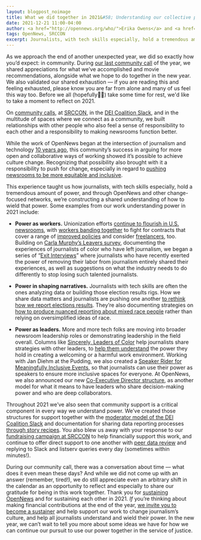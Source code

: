 ```yaml
---
layout: blogpost_noimage
title: What we did together in 2021&#58; Understanding our collective power and ways to wield it
date: 2021-12-21 11:00-04:00
author: <a href="http://opennews.org/who/">Erika Owens</a> and <a href="http://opennews.org/who/">Sisi Wei</a>, on Dec. 21, 2021
tags: OpenNews, SRCCON
excerpt: Journalists, with tech skills especially, hold a tremendous amount of power, and through OpenNews and other change-focused networks, we’re constructing a shared understanding of how to wield that power.
---
```


As we approach the end of another unexpected year, we did so exactly how you’d expect: in community. During [our last community call](https://etherpad.opennews.org/p/communitycall-Dec16) of the year, we shared appreciations for what we’ve accomplished and movie recommendations, alongside what we hope to do together in the new year. We also validated our shared exhaustion — if you are reading this and feeling exhausted, please know you are far from alone and many of us feel this way too. Before we all (hopefully🤞🏼) take some time for rest, we'd like to take a moment to reflect on 2021.

On [community calls](https://opennews.org/what/community/calls), at [SRCCON](https://2021.srccon.org/), in the [DEI Coalition Slack](https://opennews.org/what/community/dei-coalition), and in the multitude of spaces where we connect as a community, we built relationships with other people who also feel a sense of responsibility to each other and a responsibility to making newsrooms function better. 

While the work of OpenNews began at the intersection of journalism and technology [10 years ago](https://opennews.org/blog/10-year-anniversary/), this community’s success in arguing for more open and collaborative ways of working showed it’s possible to achieve culture change. Recognizing that possibility also brought with it a responsibility to push for change, especially in regard to [pushing newsrooms to be more equitable and inclusive](https://opennews.org/blog/news-nerd-survey-2017/). 

This experience taught us how journalists, with tech skills especially, hold a tremendous amount of power, and through OpenNews and other change-focused networks, we’re constructing a shared understanding of how to wield that power. Some examples from our work understanding power in 2021 include:

* **Power as workers.** Unionization efforts [continue to flourish in U.S. newsrooms](https://twitter.com/gaufre/status/1462807673771077635), with [workers banding together](https://source.opennews.org/articles/we-unionized-digital-seattle-times-you-can-too/) to fight for contracts that cover a range of [improved policies](https://twitter.com/wirecutterunion/status/1470760931646922752)  and consider [freelancers](https://www.wgaeast.org/thrillist-ratifies-second-union-contract-with-group-nine-media/), too. Building on [Carla Murphy’s Leavers survey](https://opennews.org/projects/2020-leavers-survey/), documenting the experiences of journalists of color who have left journalism, we began a series of “[Exit Interviews](https://source.opennews.org/articles/tags/exit-interviews/)” where journalists who have recently exerted the power of removing their labor from journalism entirely shared their experiences, as well as suggestions on what the industry needs to do differently to stop losing such talented journalists.

* **Power in shaping narratives.** Journalists with tech skills are often the ones analyzing data or building those election results rigs. How we share data matters and journalists are pushing one another [to rethink how we report elections results](https://source.opennews.org/articles/rethink-how-we-report-election-results/). They’re also documenting strategies on [how to produce nuanced reporting about mixed race people](https://source.opennews.org/articles/guidelines-reporting-multiracial-people/) rather than relying on oversimplified ideas of race.

* **Power as leaders.** More and more tech folks are moving into broader newsroom leadership roles or demonstrating leadership in the field overall. Columns like [Sincerely, Leaders of Color](https://source.opennews.org/articles/tags/sincerely-leaders-of-color/) help journalists share strategies with other leaders, to [help them understand](https://source.opennews.org/articles/sincerely-leaders-color-lessons-srccon2021/) the power they hold in creating a welcoming or a harmful work environment. Working with Jan Diehm at the Pudding, we also created a [Speaker Rider for Meaningfully Inclusive Events](https://opennews.org/projects/speaker-rider/), so that journalists can use their power as speakers to ensure more inclusive spaces for everyone. At OpenNews, we also announced our new [Co-Executive Director structure](https://opennews.org/blog/announcing-co-executive-directors-and-director-of-network-development/), as another model for what it means to have leaders who share decision-making power and who are deep collaborators.


Throughout 2021 we’ve also seen that community support is a critical component in every way we understand power. We’ve created those structures for support together with the [moderator model of the DEI Coalition Slack](https://source.opennews.org/articles/slack-moderator-structures-power-and-burnout/) and documentation for sharing data reporting processes [through story recipes](https://source.opennews.org/articles/tags/story-recipe/). You also blew us away with your response to our [fundraising campaign at SRCCON](https://opennews.networkforgood.com/projects/135564-opennews-10-year-celebration) to help financially support this work, and continue to offer direct support to one another with [peer data review](https://opennews.org/what/community/datareview/) and replying to Slack and listserv queries every day (sometimes within minutes!). 

During our community call, there was a conversation about time — what does it even mean these days? And while we did not come up with an answer (remember, tired!), we do still appreciate even an arbitrary shift in the calendar as an opportunity to reflect and especially to share our gratitude for being in this work together. Thank you for [sustaining OpenNews](https://opennews.org/donate) and for sustaining each other in 2021. *If* you’re thinking about making financial contributions at the end of the year, [we invite you to become a sustainer](opennews.org/donate) and help support our work to change journalism’s culture, and help all journalists understand and wield their power. In the new year, we can’t wait to tell you more about some ideas we have for how we can continue our pursuit to use our power together in the service of justice. 
